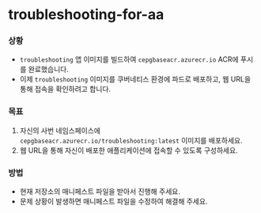 # troubleshooting-for-aa

### 상황
- `troubleshooting` 앱 이미지를 빌드하여 `cepgbaseacr.azurecr.io` ACR에 푸시를 완료했습니다.
- 이제 `troubleshooting` 이미지를 쿠버네티스 환경에 파드로 배포하고, 웹 URL을 통해 접속을 확인하려고 합니다.
  

### 목표
1. 자신의 사번 네임스페이스에 `cepgbaseacr.azurecr.io/troubleshooting:latest` 이미지를 배포하세요.
2. 웹 URL을 통해 자신이 배포한 애플리케이션에 접속할 수 있도록 구성하세요.

### 방법
- 현재 저장소의 매니페스트 파일을 받아서 진행해 주세요.
- 문제 상황이 발생하면 매니페스트 파일을 수정하여 해결해 주세요.
